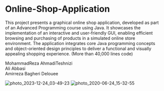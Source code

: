 # Online-Shop-Application
This project presents a graphical online shop application, developed as part of an Advanced Programming course using Java. It showcases the implementation of an interactive and user-friendly GUI, enabling efficient browsing and purchasing of products in a simulated online store environment. The application integrates core Java programming concepts and object-oriented design principles to deliver a functional and visually appealing shopping experience. (More than 40,000 lines code)

MohammadReza AhmadiTeshnizi <br/>
Ali Abbasi <br/>
Amirreza Bagheri Delouee <br/>

  ![photo_2023-12-24_03-49-23](https://github.com/teshnizi2/Online-Shop-Application/assets/59166955/49a984c6-4935-4909-aa30-7a0f1800291a)
![photo_2020-06-24_15-32-55](https://github.com/teshnizi2/Online-Shop-Application/assets/59166955/bb099df2-6ff7-429f-b564-594f6c695cf5)

